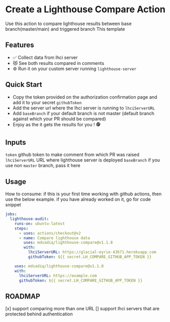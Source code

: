 # Create a Lighthouse Compare Action

Use this action to compare lighthouse results between base branch(master/main) and triggered branch
This template


## Features
- ✅ Collect data from lhci server
- 😻 See both results compared in comments
- ⚙️ Run it on your custom server running `lighthouse-server`


## Quick Start
- Copy the token provided on the authorization confirmation page and add it to your secret `githubToken`
- Add the server url where the lhci server is running to `lhciServerURL`
- Add `baseBranch` if your default branch is not master (default branch against which your PR should be compared)
- Enjoy as the it gets the results for you ! 🕵️ 


## Inputs
`token`
github token to make comment from which PR was raised
`lhciServerURL`
URL where lighthouse server is deployed
`baseBranch`
if you use non `master` branch, pass it here

## Usage

How to consume:
if this is your first time working with github actions, then use the below example.
if you have already worked on it, go for code snippet

```yaml
jobs:
  lighthouse-audit:
    runs-on: ubuntu-latest
    steps:
      - uses: actions/checkout@v2
      - name: Compare lighthouse data
        uses: mdsadiq/lighthouse-compare@v1.1.8
        with:
          lhciServerURL: https://glacial-eyrie-43671.herokuapp.com
          githubToken: ${{ secret.LH_COMPARE_GITHUB_APP_TOKEN }}
```

```yaml
    uses: mdsadiq/lighthouse-compare@v1.1.8
    with:
      lhciServerURL: https://example.com
      githubToken: ${{ secret.LH_COMPARE_GITHUB_APP_TOKEN }}
```

## ROADMAP

  [x] support comparing more than one URL
  [] support lhci servers that are protected behind authentication